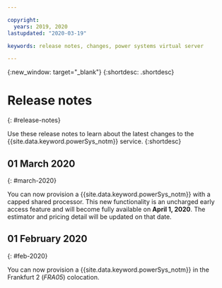 ```yaml
---

copyright:
  years: 2019, 2020
lastupdated: "2020-03-19"

keywords: release notes, changes, power systems virtual server

---
```


{:new_window: target="_blank"}
{:shortdesc: .shortdesc}

# Release notes
{: #release-notes}

Use these release notes to learn about the latest changes to the {{site.data.keyword.powerSys_notm}} service.
{:shortdesc}

## 01 March 2020
{: #march-2020}

You can now provision a {{site.data.keyword.powerSys_notm}} with a capped shared processor. This new functionality is an uncharged early access feature and will become fully available on **April 1, 2020**. The estimator and pricing detail will be updated on that date.

## 01 February 2020
{: #feb-2020}

You can now provision a {{site.data.keyword.powerSys_notm}} in the Frankfurt 2 (*FRA05*) colocation.
